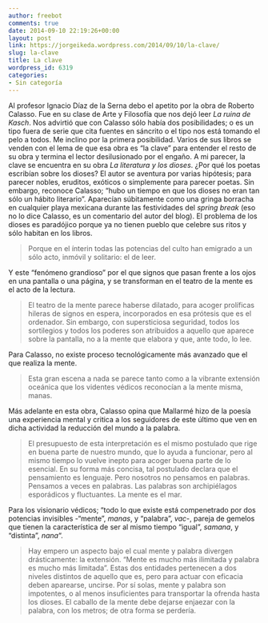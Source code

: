 ```yaml
---
author: freebot
comments: true
date: 2014-09-10 22:19:26+00:00
layout: post
link: https://jorgeikeda.wordpress.com/2014/09/10/la-clave/
slug: la-clave
title: La clave
wordpress_id: 6319
categories:
- Sin categoría
---
```


Al profesor Ignacio Díaz de la Serna debo el apetito por la obra de Roberto Calasso. Fue en su clase de Arte y Filosofía que nos dejó leer _La ruina de Kasch_. Nos advirtió que con Calasso sólo había dos posibilidades; o es un tipo fuera de serie que cita fuentes en sáncrito o el tipo nos está tomando el pelo a todos. Me inclino por la primera posibilidad.
Varios de sus libros se venden con el lema de que esa obra es “la clave” para entender el resto de su obra y termina el lector desilusionado por el engaño. A mi parecer, la clave se encuentra en su obra _La literatura y los dioses_.
¿Por qué los poetas escribían sobre los dioses? El autor se aventura por varias hipótesis; para parecer nobles, eruditos, exóticos o simplemente para parecer poetas. Sin embargo, reconoce Calasso; “hubo un tiempo en que los dioses no eran tan sólo un hábito literario”. Aparecían súbitamente como una gringa borracha en cualquier playa mexicana durante las festividades del _spring break_ (eso no lo dice Calasso, es un comentario del autor del blog).
El problema de los dioses es paradójico porque ya no tienen pueblo que celebre sus ritos y sólo habitan en los libros.


<blockquote>Porque en el ínterin todas las potencias del culto han emigrado a un sólo acto, inmóvil y solitario: el de leer.</blockquote>


Y este “fenómeno grandioso” por el que signos que pasan frente a los ojos en una pantalla o una página, y se transforman en el teatro de la mente es el acto de la lectura.


<blockquote>El teatro de la mente parece haberse dilatado, para acoger prolíficas hileras de signos en espera, incorporados en esa prótesis que es el ordenador. Sin embargo, con supersticiosa seguridad, todos los sortilegios y todos los poderes son atribuidos a aquello que aparece sobre la pantalla, no a la mente que elabora y que, ante todo, lo lee.</blockquote>


Para Calasso, no existe proceso tecnológicamente más avanzado que el que realiza la mente.


<blockquote>Esta gran escena a nada se parece tanto como a la vibrante extensión oceánica que los videntes védicos reconocían a la mente misma, manas.</blockquote>


Más adelante en esta obra, Calasso opina que Mallarmé hizo de la poesía una experiencia mental y critica a los seguidores de este último que ven en dicha actividad la reducción del mundo a la palabra.


<blockquote>El presupuesto de esta interpretación es el mismo postulado que rige en buena parte de nuestro mundo, que lo ayuda a funcionar, pero al mismo tiempo lo vuelve inepto para acoger buena parte de lo esencial. En su forma más concisa, tal postulado declara que el pensamiento es lenguaje. Pero nosotros no pensamos en palabras. Pensamos a veces en palabras. Las palabras son archipiélagos esporádicos y fluctuantes. La mente es el mar.</blockquote>


Para los visionario védicos; “todo lo que existe está compenetrado por dos potencias invisibles -“mente”, _manas_, y “palabra”, _vac_-, pareja de gemelos que tienen la característica de ser al mismo tiempo “igual”, _samana_, y “distinta”, _nana_“.


<blockquote>Hay empero un aspecto bajo el cual mente y palabra divergen drásticamente: la extensión. “Mente es mucho más ilimitada y palabra es mucho más limitada”. Estas dos entidades pertenecen a dos niveles distintos de aquello que es, pero para actuar con eficacia deben aparearse, uncirse. Por sí solas, mente y palabra son impotentes, o al menos insuficientes para transportar la ofrenda hasta los dioses. El caballo de la mente debe dejarse enjaezar con la palabra, con los metros; de otra forma se perdería.</blockquote>
